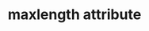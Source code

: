 ---
{
  "title": "maxlength attribute",
  "description": "The min and max attributes indicate the allowed range of values for the element.",
  "category": "html",
  "keywords": [
    "maxlength attribute"
  ],
  "last_test_date": "2020-04-03",
  "test_results_url": "https://a11ysupport.io/tech/html/maxlength_attribute",
  "test_url": "https://a11ysupport.io/tech/html/maxlength_attribute",
  "stats": {
    "dragon_win": {
      "chrome": {
        "80": "na"
      }
    },
    "jaws": {
      "chrome": {
        "80": "n"
      },
      "ie": {
        "11": "n"
      },
      "firefox": {
        "74": "n"
      }
    },
    "narrator": {
      "edge": {
        "44": "n"
      }
    },
    "nvda": {
      "chrome": {
        "80": "n"
      },
      "firefox": {
        "74": "n"
      }
    },
    "talkback": {
      "and_chr": {
        "80": "n"
      }
    },
    "va_and": {
      "and_chr": {
        "80": "na"
      }
    },
    "vo_ios": {
      "ios_saf": {
        "13.4": "n"
      }
    },
    "vo_macos": {
      "safari": {
        "13.1": "a"
      }
    },
    "orca": {
      "firefox": {
        "74": "n"
      }
    },
    "vc_ios": {
      "ios_saf": {
        "13.4": "na"
      }
    },
    "vc_macos": {
      "safari": {
        "13.1": "na"
      }
    },
    "wsr": {
      "chrome": {
        "80": "na"
      }
    }
  },
  "links": {
    "WHATWG HTML spec for the minlength and maxlength attributes": "https://html.spec.whatwg.org/multipage/input.html#the-maxlength-and-minlength-attributes",
    "HTML AAM for the maxlength attribute": "https://w3c.github.io/html-aam/#att-maxlength",
    "HTML AAM for the minlength attribute": "https://w3c.github.io/html-aam/#att-minlength"
  }
}
---